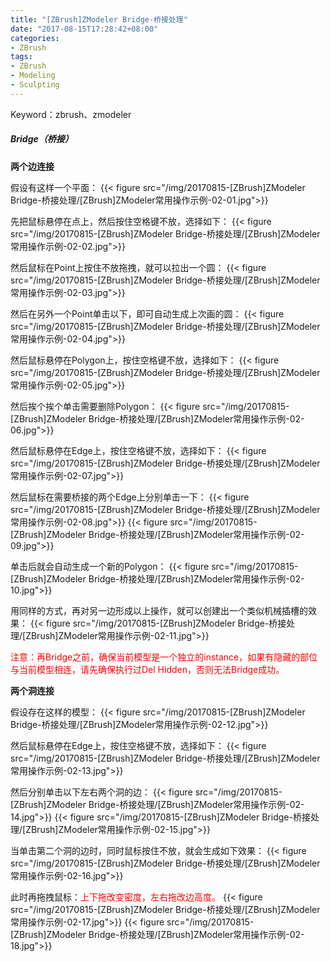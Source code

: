 ```yaml
---
title: "[ZBrush]ZModeler Bridge-桥接处理"
date: "2017-08-15T17:28:42+08:00"
categories:
- ZBrush
tags:
- ZBrush
- Modeling
- Sculpting
--- 
```


Keyword：zbrush、zmodeler

##### Bridge（桥接）
**两个边连接**

假设有这样一个平面：
{{< figure src="/img/20170815-[ZBrush]ZModeler Bridge-桥接处理/[ZBrush]ZModeler常用操作示例-02-01.jpg">}}

先把鼠标悬停在点上，然后按住空格键不放，选择如下：
{{< figure src="/img/20170815-[ZBrush]ZModeler Bridge-桥接处理/[ZBrush]ZModeler常用操作示例-02-02.jpg">}}

然后鼠标在Point上按住不放拖拽，就可以拉出一个圆：
{{< figure src="/img/20170815-[ZBrush]ZModeler Bridge-桥接处理/[ZBrush]ZModeler常用操作示例-02-03.jpg">}}

然后在另外一个Point单击以下，即可自动生成上次画的圆：
{{< figure src="/img/20170815-[ZBrush]ZModeler Bridge-桥接处理/[ZBrush]ZModeler常用操作示例-02-04.jpg">}}

然后鼠标悬停在Polygon上，按住空格键不放，选择如下：
{{< figure src="/img/20170815-[ZBrush]ZModeler Bridge-桥接处理/[ZBrush]ZModeler常用操作示例-02-05.jpg">}}

然后挨个挨个单击需要删除Polygon：
{{< figure src="/img/20170815-[ZBrush]ZModeler Bridge-桥接处理/[ZBrush]ZModeler常用操作示例-02-06.jpg">}}

然后鼠标悬停在Edge上，按住空格键不放，选择如下：
{{< figure src="/img/20170815-[ZBrush]ZModeler Bridge-桥接处理/[ZBrush]ZModeler常用操作示例-02-07.jpg">}}

然后鼠标在需要桥接的两个Edge上分别单击一下：
{{< figure src="/img/20170815-[ZBrush]ZModeler Bridge-桥接处理/[ZBrush]ZModeler常用操作示例-02-08.jpg">}}
{{< figure src="/img/20170815-[ZBrush]ZModeler Bridge-桥接处理/[ZBrush]ZModeler常用操作示例-02-09.jpg">}}

单击后就会自动生成一个新的Polygon：
{{< figure src="/img/20170815-[ZBrush]ZModeler Bridge-桥接处理/[ZBrush]ZModeler常用操作示例-02-10.jpg">}}

用同样的方式，再对另一边形成以上操作，就可以创建出一个类似机械插槽的效果：
{{< figure src="/img/20170815-[ZBrush]ZModeler Bridge-桥接处理/[ZBrush]ZModeler常用操作示例-02-11.jpg">}}

<font color=red>注意：再Bridge之前，确保当前模型是一个独立的instance，如果有隐藏的部位与当前模型相连，请先确保执行过Del Hidden，否则无法Bridge成功。</font>


**两个洞连接**

假设存在这样的模型：
{{< figure src="/img/20170815-[ZBrush]ZModeler Bridge-桥接处理/[ZBrush]ZModeler常用操作示例-02-12.jpg">}}

然后鼠标悬停在Edge上，按住空格键不放，选择如下：
{{< figure src="/img/20170815-[ZBrush]ZModeler Bridge-桥接处理/[ZBrush]ZModeler常用操作示例-02-13.jpg">}}

然后分别单击以下左右两个洞的边：
{{< figure src="/img/20170815-[ZBrush]ZModeler Bridge-桥接处理/[ZBrush]ZModeler常用操作示例-02-14.jpg">}}
{{< figure src="/img/20170815-[ZBrush]ZModeler Bridge-桥接处理/[ZBrush]ZModeler常用操作示例-02-15.jpg">}}


当单击第二个洞的边时，同时鼠标按住不放，就会生成如下效果：
{{< figure src="/img/20170815-[ZBrush]ZModeler Bridge-桥接处理/[ZBrush]ZModeler常用操作示例-02-16.jpg">}}

此时再拖拽鼠标：<font color=red>上下拖改变密度，左右拖改边高度。</font>
{{< figure src="/img/20170815-[ZBrush]ZModeler Bridge-桥接处理/[ZBrush]ZModeler常用操作示例-02-17.jpg">}}
{{< figure src="/img/20170815-[ZBrush]ZModeler Bridge-桥接处理/[ZBrush]ZModeler常用操作示例-02-18.jpg">}}
